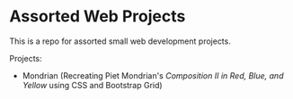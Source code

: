 # Assorted Web Projects
This is a repo for assorted small web development projects.

Projects:

* Mondrian (Recreating Piet Mondrian's *Composition II in Red, Blue, and Yellow* using CSS and Bootstrap Grid)